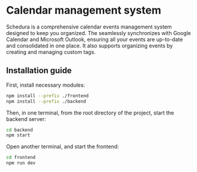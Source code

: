 # Calendar management system

Schedura is a comprehensive calendar events management system designed to keep you organized. The seamlessly synchronizes with Google Calendar and Microsoft Outlook, ensuring all your events are up-to-date and consolidated in one place. It also supports organizing events by creating and managing custom tags.

## Installation guide

First, install necessary modules:

```bash
npm install --prefix ./frontend
npm install --prefix ./backend
```

Then, in one terminal, from the root directory of the project, start the backend server:

```bash
cd backend
npm start
```

Open another terminal, and start the frontend:

```bash
cd frontend
npm run dev
```
